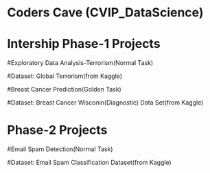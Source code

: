 # Coders Cave  (CVIP_DataScience)
# Intership Phase-1 Projects

#Exploratory Data Analysis-Terrorism(Normal Task)

#Dataset: Global Terrorism(from Kaggle)

#Breast Cancer Prediction(Golden Task)

#Dataset: Breast Cancer Wisconin(Diagnostic) Data Set(from Kaggle)

# Phase-2 Projects

#Email Spam Detection(Normal Task)

#Dataset: Email Spam Classification Dataset(from Kaggle)
